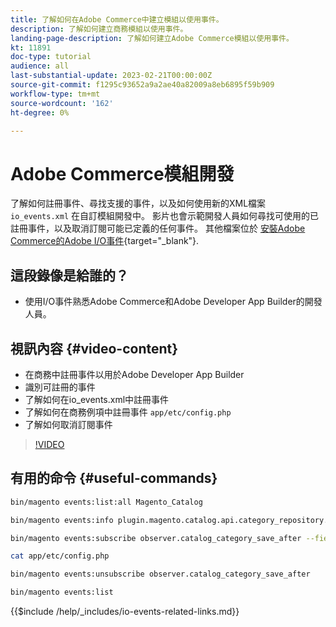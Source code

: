 ```yaml
---
title: 了解如何在Adobe Commerce中建立模組以使用事件。
description: 了解如何建立商務模組以使用事件。
landing-page-description: 了解如何建立Adobe Commerce模組以使用事件。
kt: 11891
doc-type: tutorial
audience: all
last-substantial-update: 2023-02-21T00:00:00Z
source-git-commit: f1295c93652a9a2ae40a82009a8eb6895f59b909
workflow-type: tm+mt
source-wordcount: '162'
ht-degree: 0%

---
```



# Adobe Commerce模組開發

了解如何註冊事件、尋找支援的事件，以及如何使用新的XML檔案 `io_events.xml` 在自訂模組開發中。 影片也會示範開發人員如何尋找可使用的已註冊事件，以及取消訂閱可能已定義的任何事件。 其他檔案位於 [安裝Adobe Commerce的Adobe I/O事件](https://developer.adobe.com/commerce/events/get-started/installation/){target="_blank"}.

## 這段錄像是給誰的？

* 使用I/O事件熟悉Adobe Commerce和Adobe Developer App Builder的開發人員。

## 視訊內容 {#video-content}

* 在商務中註冊事件以用於Adobe Developer App Builder
* 識別可註冊的事件
* 了解如何在io_events.xml中註冊事件
* 了解如何在商務例項中註冊事件 `app/etc/config.php`
* 了解如何取消訂閱事件

>[!VIDEO](https://video.tv.adobe.com/v/3415802)

## 有用的命令 {#useful-commands}

```bash
bin/magento events:list:all Magento_Catalog

bin/magento events:info plugin.magento.catalog.api.category_repository.save

bin/magento events:subscribe observer.catalog_category_save_after --fields=entity_id --fields=parent_id

cat app/etc/config.php

bin/magento events:unsubscribe observer.catalog_category_save_after

bin/magento events:list
```

{{$include /help/_includes/io-events-related-links.md}}
